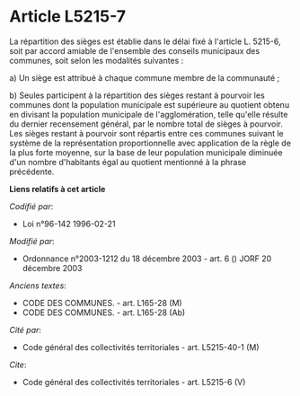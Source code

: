 # Article L5215-7

La répartition des sièges est établie dans le délai fixé à l'article L. 5215-6, soit par accord amiable de l'ensemble des
conseils municipaux des communes, soit selon les modalités suivantes : 

a) Un siège est attribué à chaque commune membre de la communauté ; 

b) Seules participent à la répartition des sièges restant à pourvoir les communes dont la population municipale est
supérieure au quotient obtenu en divisant la population municipale de l'agglomération, telle qu'elle résulte du dernier
recensement général, par le nombre total de sièges à pourvoir. Les sièges restant à pourvoir sont répartis entre ces communes
suivant le système de la représentation proportionnelle avec application de la règle de la plus forte moyenne, sur la base de
leur population municipale diminuée d'un nombre d'habitants égal au quotient mentionné à la phrase précédente.

**Liens relatifs à cet article**

_Codifié par_:

  - Loi n°96-142 1996-02-21

_Modifié par_:

  - Ordonnance n°2003-1212 du 18 décembre 2003 - art. 6 () JORF 20 décembre 2003

_Anciens textes_:

  - CODE DES COMMUNES. - art. L165-28 (M)
  - CODE DES COMMUNES. - art. L165-28 (Ab)

_Cité par_:

  - Code général des collectivités territoriales - art. L5215-40-1 (M)

_Cite_:

  - Code général des collectivités territoriales - art. L5215-6 (V)
